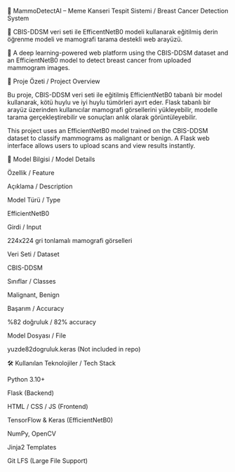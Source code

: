 🧠 MammoDetectAI – Meme Kanseri Tespit Sistemi / Breast Cancer Detection System

🔬 CBIS-DDSM veri seti ile EfficentNetB0 modeli kullanarak eğitilmiş derin ög̈renme modeli ve mamografi tarama destekli web arayüzü.

🔬 A deep learning-powered web platform using the CBIS-DDSM dataset and an EfficientNetB0 model to detect breast cancer from uploaded mammogram images.

📌 Proje Özeti / Project Overview

Bu proje, CBIS-DDSM veri seti ile eğitilmiş EfficientNetB0 tabanlı bir model kullanarak, kötü huylu ve iyi huylu tümörleri ayırt eder. Flask tabanlı bir arayüz üzerinden kullanıcılar mamografi görsellerini yükleyebilir, modelle tarama gerçekleştirebilir ve sonuçları anlık olarak görüntüleyebilir.

This project uses an EfficientNetB0 model trained on the CBIS-DDSM dataset to classify mammograms as malignant or benign. A Flask web interface allows users to upload scans and view results instantly.

🤪 Model Bilgisi / Model Details

Özellik / Feature

Açıklama / Description

Model Türü / Type

EfficientNetB0

Girdi / Input

224x224 gri tonlamalı mamografi görselleri

Veri Seti / Dataset

CBIS-DDSM

Sınıflar / Classes

Malignant, Benign

Başarım / Accuracy

%82 doğruluk / 82% accuracy

Model Dosyası / File

yuzde82dogruluk.keras (Not included in repo)

🛠️ Kullanılan Teknolojiler / Tech Stack

Python 3.10+

Flask (Backend)

HTML / CSS / JS (Frontend)

TensorFlow & Keras (EfficientNetB0)

NumPy, OpenCV

Jinja2 Templates

Git LFS (Large File Support)


